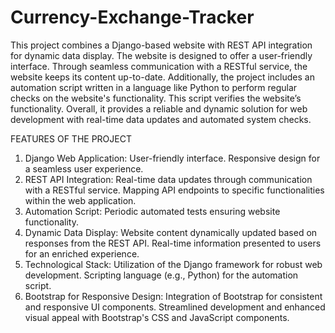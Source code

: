 # Currency-Exchange-Tracker

This project combines a Django-based website with REST API integration for dynamic data display. The website is designed to offer a user-friendly interface. Through seamless communication with a RESTful service, the website keeps its content up-to-date. Additionally, the project includes an automation script written in a language like Python to perform regular checks on the website's functionality. This script verifies the website’s functionality. Overall, it provides a reliable and dynamic solution for web development with real-time data updates and automated system checks.

FEATURES OF THE PROJECT

1.	Django Web Application:
	User-friendly interface.
	Responsive design for a seamless user experience.
2.	REST API Integration:
	Real-time data updates through communication with a RESTful service.
	Mapping API endpoints to specific functionalities within the web application.
3.	Automation Script:
	Periodic automated tests ensuring website functionality.
4.	Dynamic Data Display:
	Website content dynamically updated based on responses from the REST API.
	Real-time information presented to users for an enriched experience.
5.	Technological Stack:
	Utilization of the Django framework for robust web development.
	Scripting language (e.g., Python) for the automation script.
6.	Bootstrap for Responsive Design:
	Integration of Bootstrap for consistent and responsive UI components.
	Streamlined development and enhanced visual appeal with Bootstrap's CSS and JavaScript components.
